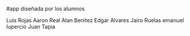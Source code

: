 #app diseñada por los alumnos

Luis Rojas
Aaron Real
Alan Benitez
Edgar Alvares
Jairo Ruelas
emanuel lupercio
Juan Tapia